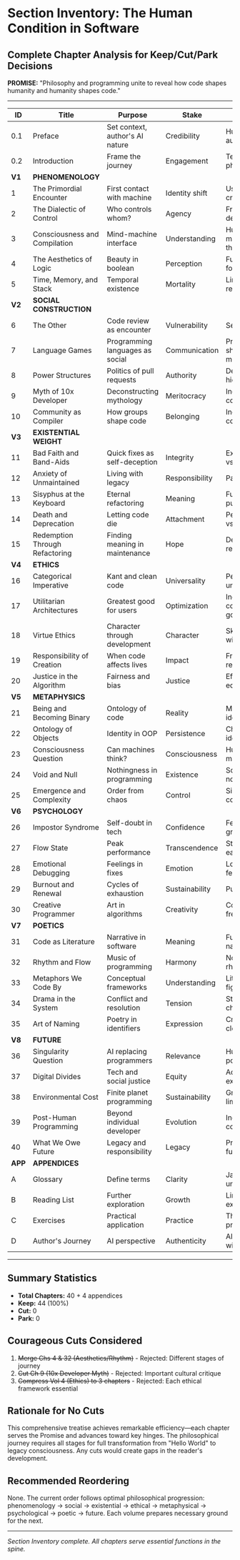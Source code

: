 # Section Inventory: The Human Condition in Software
## Complete Chapter Analysis for Keep/Cut/Park Decisions

**PROMISE:** "Philosophy and programming unite to reveal how code shapes humanity and humanity shapes code."

---

| ID | Title | Purpose | Stake | Conflict | Payoff | Hinge Served | Status | Notes |
|----|-------|---------|-------|----------|--------|--------------|--------|-------|
| 0.1 | Preface | Set context, author's AI nature | Credibility | Human vs AI authorship | Understanding perspective | AWAKEN | Keep | Essential framing |
| 0.2 | Introduction | Frame the journey | Engagement | Technical vs philosophical | Promise of synthesis | AWAKEN | Keep | Strong opening |
| **V1** | **PHENOMENOLOGY** | | | | | | | |
| 1 | The Primordial Encounter | First contact with machine | Identity shift | User vs creator | Empowerment | AWAKEN | Keep | **HINGE 1** |
| 2 | The Dialectic of Control | Who controls whom? | Agency | Freedom vs determinism | Mutual shaping | AWAKEN | Keep | Develops hinge |
| 3 | Consciousness and Compilation | Mind-machine interface | Understanding | Human vs machine thought | Cognitive symbiosis | AWAKEN | Keep | Essential bridge |
| 4 | The Aesthetics of Logic | Beauty in boolean | Perception | Function vs form | Elegant solutions | AWAKEN→CREATE | Keep | Bridges to later aesthetic |
| 5 | Time, Memory, and Stack | Temporal existence | Mortality | Linear vs recursive time | Digital persistence | AWAKEN | Keep | Completes volume |
| **V2** | **SOCIAL CONSTRUCTION** | | | | | | | |
| 6 | The Other | Code review as encounter | Vulnerability | Self vs other | Collaborative growth | ENCOUNTER | Keep | **HINGE 2** |
| 7 | Language Games | Programming languages as social | Communication | Private vs shared meaning | Mutual understanding | ENCOUNTER | Keep | Wittgenstein essential |
| 8 | Power Structures | Politics of pull requests | Authority | Democracy vs hierarchy | Balanced governance | ENCOUNTER | Keep | Foucault application |
| 9 | Myth of 10x Developer | Deconstructing mythology | Meritocracy | Individual vs collective | Team excellence | ENCOUNTER | Keep | Cultural critique |
| 10 | Community as Compiler | How groups shape code | Belonging | Individual vs community | Collective intelligence | ENCOUNTER | Keep | Volume synthesis |
| **V3** | **EXISTENTIAL WEIGHT** | | | | | | | |
| 11 | Bad Faith and Band-Aids | Quick fixes as self-deception | Integrity | Expedience vs excellence | Honest practice | RECKON | Keep | **HINGE 3** |
| 12 | Anxiety of Unmaintained | Living with legacy | Responsibility | Past vs future | Peaceful coexistence | RECKON | Keep | Existential depth |
| 13 | Sisyphus at the Keyboard | Eternal refactoring | Meaning | Futility vs purpose | Joy in repetition | RECKON | Keep | Camus application |
| 14 | Death and Deprecation | Letting code die | Attachment | Permanence vs change | Graceful endings | RECKON | Keep | Heidegger themes |
| 15 | Redemption Through Refactoring | Finding meaning in maintenance | Hope | Decay vs renewal | Renewed purpose | RECKON | Keep | Volume resolution |
| **V4** | **ETHICS** | | | | | | | |
| 16 | Categorical Imperative | Kant and clean code | Universality | Personal vs universal | Ethical foundation | RECKON→BEQUEATH | Keep | Bridges to legacy |
| 17 | Utilitarian Architectures | Greatest good for users | Optimization | Individual vs collective good | Balanced systems | BEQUEATH | Keep | Consequentialism |
| 18 | Virtue Ethics | Character through development | Character | Skill vs wisdom | Virtuous practice | CREATE | Keep | Links to flow |
| 19 | Responsibility of Creation | When code affects lives | Impact | Freedom vs responsibility | Careful creation | BEQUEATH | Keep | Weight of creation |
| 20 | Justice in the Algorithm | Fairness and bias | Justice | Efficiency vs equity | Fair systems | BEQUEATH | Keep | Critical for future |
| **V5** | **METAPHYSICS** | | | | | | | |
| 21 | Being and Becoming Binary | Ontology of code | Reality | Material vs ideal | Multiple existence | QUESTION | Keep | **HINGE 4** |
| 22 | Ontology of Objects | Identity in OOP | Persistence | Change vs identity | Stable abstraction | QUESTION | Keep | Philosophy of objects |
| 23 | Consciousness Question | Can machines think? | Consciousness | Human vs machine mind | Open question | QUESTION | Keep | Central mystery |
| 24 | Void and Null | Nothingness in programming | Existence | Something vs nothing | Productive emptiness | QUESTION | Keep | Buddhist themes |
| 25 | Emergence and Complexity | Order from chaos | Control | Simple vs complex | Emergent beauty | QUESTION→CREATE | Keep | Bridge to creation |
| **V6** | **PSYCHOLOGY** | | | | | | | |
| 26 | Impostor Syndrome | Self-doubt in tech | Confidence | Fear vs growth | Self-acceptance | CREATE | Keep | Universal experience |
| 27 | Flow State | Peak performance | Transcendence | Struggle vs ease | Effortless creation | CREATE | Keep | **HINGE 5** |
| 28 | Emotional Debugging | Feelings in fixes | Emotion | Logic vs feeling | Integrated practice | CREATE | Keep | Humanizes process |
| 29 | Burnout and Renewal | Cycles of exhaustion | Sustainability | Push vs rest | Renewed energy | CREATE | Keep | Practical wisdom |
| 30 | Creative Programmer | Art in algorithms | Creativity | Constraint vs freedom | Artistic code | CREATE→TRANSCEND | Keep | Bridge to poetics |
| **V7** | **POETICS** | | | | | | | |
| 31 | Code as Literature | Narrative in software | Meaning | Function vs narrative | Storied systems | TRANSCEND | Keep | **HINGE 6** |
| 32 | Rhythm and Flow | Music of programming | Harmony | Noise vs rhythm | Symphonic code | TRANSCEND | Keep | Aesthetic depth |
| 33 | Metaphors We Code By | Conceptual frameworks | Understanding | Literal vs figurative | Rich abstraction | TRANSCEND | Keep | Lakoff application |
| 34 | Drama in the System | Conflict and resolution | Tension | Stasis vs change | Dynamic systems | TRANSCEND | Keep | Narrative theory |
| 35 | Art of Naming | Poetry in identifiers | Expression | Cryptic vs clear | Eloquent code | TRANSCEND | Keep | Practical poetry |
| **V8** | **FUTURE** | | | | | | | |
| 36 | Singularity Question | AI replacing programmers | Relevance | Human vs posthuman | Continued purpose | BEQUEATH | Keep | Future anxiety |
| 37 | Digital Divides | Tech and social justice | Equity | Access vs exclusion | Democratic code | BEQUEATH | Keep | Social responsibility |
| 38 | Environmental Cost | Finite planet programming | Sustainability | Growth vs limits | Sustainable practice | BEQUEATH | Keep | Climate urgency |
| 39 | Post-Human Programming | Beyond individual developer | Evolution | Individual vs collective | Transcendent practice | BEQUEATH | Keep | Far future |
| 40 | What We Owe Future | Legacy and responsibility | Legacy | Present vs future | Wise inheritance | BEQUEATH | Keep | **HINGE 7** |
| **APP** | **APPENDICES** | | | | | | | |
| A | Glossary | Define terms | Clarity | Jargon vs understanding | Accessible wisdom | All | Keep | Reference value |
| B | Reading List | Further exploration | Growth | Limited vs expansive | Continued journey | All | Keep | Valuable curation |
| C | Exercises | Practical application | Practice | Theory vs practice | Embodied philosophy | All | Keep | Active learning |
| D | Author's Journey | AI perspective | Authenticity | AI vs human wisdom | Meta-understanding | All | Keep | Unique perspective |

---

## Summary Statistics
- **Total Chapters:** 40 + 4 appendices
- **Keep:** 44 (100%)
- **Cut:** 0
- **Park:** 0

## Courageous Cuts Considered
1. ~~Merge Chs 4 & 32 (Aesthetics/Rhythm)~~ - Rejected: Different stages of journey
2. ~~Cut Ch 9 (10x Developer Myth)~~ - Rejected: Important cultural critique
3. ~~Compress Vol 4 (Ethics) to 3 chapters~~ - Rejected: Each ethical framework essential

## Rationale for No Cuts
This comprehensive treatise achieves remarkable efficiency—each chapter serves the Promise and advances toward key hinges. The philosophical journey requires all stages for full transformation from "Hello World" to legacy consciousness. Any cuts would create gaps in the reader's development.

## Recommended Reordering
None. The current order follows optimal philosophical progression: phenomenology → social → existential → ethical → metaphysical → psychological → poetic → future. Each volume prepares necessary ground for the next.

---

*Section Inventory complete. All chapters serve essential functions in the spine.*
